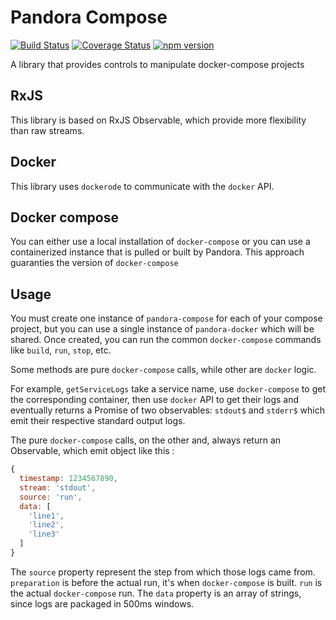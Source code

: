 Pandora Compose
=========
[![Build Status](https://travis-ci.org/carlipa/pandora-compose.svg?branch=master)](https://travis-ci.org/carlipa/pandora-compose)
[![Coverage Status](https://coveralls.io/repos/github/carlipa/pandora-compose/badge.svg?branch=master)](https://coveralls.io/github/carlipa/pandora-compose?branch=master)
[![npm version](https://badge.fury.io/js/%40carlipa%2Fpandora-compose.svg)](https://badge.fury.io/js/%40carlipa%2Fpandora-compose)

A library that provides controls to manipulate docker-compose projects

## RxJS

This library is based on RxJS Observable, which provide more flexibility than raw streams. 

## Docker

This library uses `dockerode` to communicate with the `docker` API.

## Docker compose

You can either use a local installation of `docker-compose` or you can use a containerized instance that is pulled or built by Pandora.
This approach guaranties the version of `docker-compose`

## Usage

You must create one instance of `pandora-compose` for each of your compose project, but you can use a single instance of `pandora-docker` which will be shared.
Once created, you can run the common `docker-compose` commands like `build`, `run`, `stop`, etc.

Some methods are pure `docker-compose` calls, while other are `docker` logic.

For example, `getServiceLogs` take a service name, use `docker-compose` to get the corresponding container,
then use `docker` API to get their logs and eventually returns a Promise of two observables: `stdout$` and `stderr$`
which emit their respective standard output logs.

The pure `docker-compose` calls, on the other and, always return an Observable, which emit object like this :

```javascript
{
  timestamp: 1234567890,
  stream: 'stdout',
  source: 'run',
  data: [
    'line1',
    'line2',
    'line3'
  ]
}
```

The `source` property represent the step from which those logs came from.
`preparation` is before the actual run, it's when `docker-compose` is built.
`run` is the actual `docker-compose` run.
The `data` property is an array of strings, since logs are packaged in 500ms windows.
